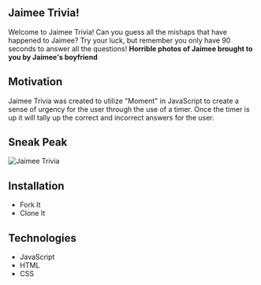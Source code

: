 ## Jaimee Trivia!
Welcome to Jaimee Trivia! Can you guess all the mishaps that have happened to Jaimee? Try your luck, but remember you only have 90 seconds to answer all the questions! **Horrible photos of Jaimee brought to you by Jaimee's boyfriend**

## Motivation
Jaimee Trivia was created to utilize "Moment" in JavaScript to create a sense of urgency for the user through the use of a timer. Once the timer is up it will tally up the correct and incorrect answers for the user.
  
## Sneak Peak
![Jaimee Trivia](https://user-images.githubusercontent.com/53287044/74380291-8638ca00-4da6-11ea-9b04-39875db37e20.jpg)

## Installation
* Fork It
* Clone It

## Technologies
* JavaScript
* HTML
* CSS

